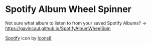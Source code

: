 # Spotify Album Wheel Spinner

Not sure what album to listen to from your saved Spotify Albums? -> https://gavincaul.github.io/SpotifyAlbumWheelSpin


<a target="_blank" href="https://icons8.com/icon/6707/spotify">Spotify</a> icon by <a target="_blank" href="https://icons8.com">Icons8</a>
